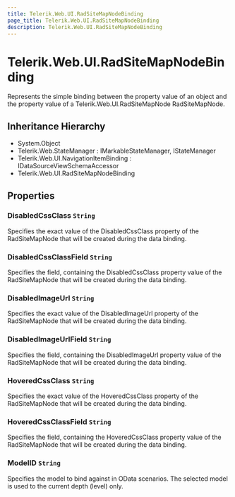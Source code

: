 ```yaml
---
title: Telerik.Web.UI.RadSiteMapNodeBinding
page_title: Telerik.Web.UI.RadSiteMapNodeBinding
description: Telerik.Web.UI.RadSiteMapNodeBinding
---
```


# Telerik.Web.UI.RadSiteMapNodeBinding

Represents the simple binding between the property value of an object and the property value of a
                   Telerik.Web.UI.RadSiteMapNode RadSiteMapNode.

## Inheritance Hierarchy

* System.Object
* Telerik.Web.StateManager : IMarkableStateManager, IStateManager
* Telerik.Web.UI.NavigationItemBinding : IDataSourceViewSchemaAccessor
* Telerik.Web.UI.RadSiteMapNodeBinding

## Properties

###  DisabledCssClass `String`

Specifies the exact value of the DisabledCssClass property of the
                   RadSiteMapNode that will be created during the data binding.

###  DisabledCssClassField `String`

Specifies the field, containing the DisabledCssClass property
                   value of the RadSiteMapNode that will be created during
                   the data binding.

###  DisabledImageUrl `String`

Specifies the exact value of the DisabledImageUrl property of the
                   RadSiteMapNode that will be created during the data binding.

###  DisabledImageUrlField `String`

Specifies the field, containing the DisabledImageUrl property
                   value of the RadSiteMapNode that will be created during
                   the data binding.

###  HoveredCssClass `String`

Specifies the exact value of the HoveredCssClass property of the
                   RadSiteMapNode that will be created during the data binding.

###  HoveredCssClassField `String`

Specifies the field, containing the HoveredCssClass property
                   value of the RadSiteMapNode that will be created during
                   the data binding.

###  ModelID `String`

Specifies the model to bind against in OData scenarios. The selected model is used
            to the current depth (level) only.


